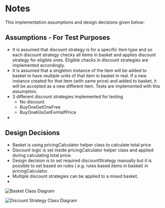 # Notes
This implementation assumptions and design decisions given below:

## Assumptions - For Test Purposes

- It is assumed that discount strategy is for a specific item type and so each discount strategy checks all items in basket and applies discount strategy for eligible ones. Eligible checks in discount strategies are implemented accordingly.
- It is assumed that a singleton instance of the item will be added to basket to have multiple units of that item in basket in real. If a new instance created for that item (with same price) and added to basket, it will be accepted as a new different item. Tests are implemented with this assumption.
- 3 different discount strategies implemented for testing
  - No discount
  - BuyOneGetOneFree
  - BuyOneKiloGetForHalfPrice
- 
## Design Decisions

- Basket is using pricingCalculator helper class to calculate total price
- Discount logic is set inside pricingCalculator helper class and applied during calculating total price. 
- Design decision is to set required discountStrategy manually but it is possible to set based on rules ( e.g. rules based items in basket) in pricingCalculator.
- Multiple discount strategies can be applied to a mixed basket.
- 

![](/Users/alperaykac/IdeaProjects/java-technical-assignment/src/main/resources/Basket.png "Basket Class Diagram")

![](/Users/alperaykac/IdeaProjects/java-technical-assignment/src/main/resources/DiscountStrategy.png "Discount Strategy Class Diagram")